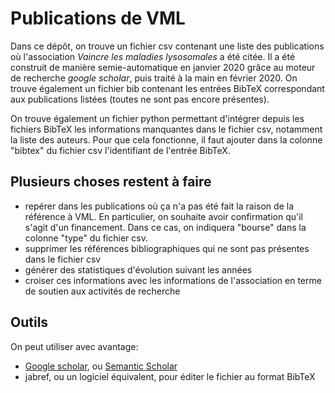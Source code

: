 # Publications de VML   

Dans ce dépôt, on trouve un fichier csv contenant une liste des publications où l'association *Vaincre les maladies lysosomales* a été citée. Il a été construit de manière semie-automatique en janvier 2020 grâce au moteur de recherche *google scholar*, puis traité à la main en février 2020. On trouve également un fichier bib contenant les entrées BibTeX correspondant aux publications listées (toutes ne sont pas encore présentes).

On trouve également un fichier python permettant d'intégrer depuis les fichiers BibTeX les informations manquantes dans le fichier csv, notamment la liste des auteurs. Pour que cela fonctionne, il faut ajouter dans la colonne "bibtex" du fichier csv l'identifiant de l'entrée BibTeX.

## Plusieurs choses restent à faire

* repérer dans les publications où ça n'a pas été fait la raison de la référence à VML. En particulier, on souhaite avoir confirmation qu'il s'agit d'un financement. Dans ce cas, on indiquera "bourse" dans la colonne "type" du fichier csv.
* supprimer les références bibliographiques qui ne sont pas présentes dans le fichier csv
* générer des statistiques d'évolution suivant les années
* croiser ces informations avec les informations de l'association en terme de soutien aux activités de recherche


## Outils

On peut utiliser avec avantage:

* [Google scholar](https://scholar.google.com/), ou [Semantic Scholar](https://www.semanticscholar.org/)
* jabref, ou un logiciel équivalent, pour éditer le fichier au format BibTeX
